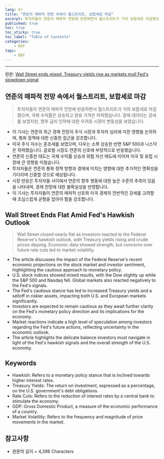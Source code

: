 ```yaml
---
lang: kr
title: "연준의 매파적 전망 속에서 월스트리트, 보합세로 마감"
excerpt: 투자자들이 연준의 매파적 전망에 반응하면서 월스트리트가 거의 보합세로 마감했으며, 국채 수익률은 상승하고 원유 가격은 하락했습니다. 경제 데이터는 강세를 보였지만, 향후 금리 인하에 대한 우려로 시장이 변동성을 보였습니다.
published: true
toc: true
toc_sticky: true
toc_label: "Table of Contents"
categories:
    - DXY
tags:
    - DXY
---
```


---

  원문: [Wall Street ends mixed, Treasury yields rise as markets mull Fed's slowdown signal](https://www.investing.com/news/economy-news/asian-stocks-dive-after-fed-flags-slower-rate-cuts-boj-decision-awaited-3780879)

## 연준의 매파적 전망 속에서 월스트리트, 보합세로 마감

> 투자자들이 연준의 매파적 전망에 반응하면서 월스트리트가 거의 보합세로 마감했으며, 국채 수익률은 상승하고 원유 가격은 하락했습니다. 경제 데이터는 강세를 보였지만, 향후 금리 인하에 대한 우려로 시장이 변동성을 보였습니다.


- 이 기사는 연준의 최근 경제 전망이 주식 시장과 투자자 심리에 미친 영향을 논의하며, 통화 정책에 대한 신중한 접근을 강조합니다.
- 미국 주식 지수는 혼조세를 보였으며, 다우는 소폭 상승한 반면 S&P 500과 나스닥은 하락했습니다. 글로벌 시장도 연준의 신호에 부정적으로 반응했습니다.
- 연준의 신중한 태도는 국채 수익률 상승과 위험 자산 매도에 이어져 미국 및 유럽 시장에 큰 영향을 미쳤습니다.
- 투자자들은 연준의 통화 정책 방향과 경제에 미치는 영향에 대한 추가적인 명확성을 기다리며 신중할 것으로 예상됩니다.
- 시장 반응은 투자자들 사이에서 연준의 향후 행동에 대한 높은 수준의 추측이 있음을 나타내며, 경제 전망에 대한 불확실성을 반영합니다.
- 이 기사는 투자자들이 연준의 매파적 신호와 미국 경제의 전반적인 강세를 고려할 때 조심스럽게 균형을 잡아야 함을 강조합니다.

## Wall Street Ends Flat Amid Fed's Hawkish Outlook

> Wall Street closed nearly flat as investors reacted to the Federal Reserve's hawkish outlook, with Treasury yields rising and crude prices dipping. Economic data showed strength, but concerns over future rate cuts led to market volatility.


- The article discusses the impact of the Federal Reserve's recent economic projections on the stock market and investor sentiment, highlighting the cautious approach to monetary policy.
- U.S. stock indices showed mixed results, with the Dow slightly up while the S&P 500 and Nasdaq fell. Global markets also reacted negatively to the Fed's signals.
- The Fed's cautious stance has led to increased Treasury yields and a selloff in riskier assets, impacting both U.S. and European markets significantly.
- Investors are expected to remain cautious as they await further clarity on the Fed's monetary policy direction and its implications for the economy.
- Market reactions indicate a high level of speculation among investors regarding the Fed's future actions, reflecting uncertainty in the economic outlook.
- The article highlights the delicate balance investors must navigate in light of the Fed's hawkish signals and the overall strength of the U.S. economy.

## Keywords

- Hawkish: Refers to a monetary policy stance that is inclined towards higher interest rates.
- Treasury Yields: The return on investment, expressed as a percentage, on the U.S. government's debt obligations.
- Rate Cuts: Refers to the reduction of interest rates by a central bank to stimulate the economy.
- GDP: Gross Domestic Product, a measure of the economic performance of a country.
- Market Volatility: Refers to the frequency and magnitude of price movements in the market.

## 참고사항

- 원문의 길이 = 4,398 Characters

